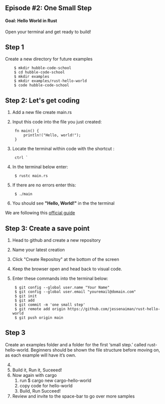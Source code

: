 ## Episode #2: One Small Step

#### Goal: Hello World in Rust

Open your terminal and get ready to build!



## Step 1

Create a new directory for future examples

        $ mkdir hubble-code-school
        $ cd hubble-code-school
        $ mkdir examples
        $ mkdir examples/rust-hello-world
        $ code hubble-code-school



## Step 2: Let's get coding

1. Add a new file create main.rs 
2. Input this code into the file you just created:

        fn main() {
            println!("Hello, world!");
        }
3. Locate the terminal within code with the shortcut : 

        ctrl ` 

4. In the terminal below enter:

        $ rustc main.rs

5. If there are no errors enter this:

        $ ./main

6. You should see **"Hello, World!"** in the the terminal

We are following this [official guide](https://doc.rust-lang.org/book/ch01-02-hello-world.html)



## Step 3: Create a save point

1. Head to github and create a new repository
2. Name your latest creation 
3. Click "Create Repositoy" at the bottom of the screen
4. Keep the browser open and head back to visual code.
5. Enter these commands into the terminal below:

        $ git config --global user.name "Your Name"
        $ git config --global user.email "youremail@domain.com"
        $ git init
        $ git add
        $ git commit -m 'one small step'
        $ git remote add origin https://github.com/jessenaiman/rust-hello-world
        $ git push origin main



## Step 3 

Create an examples folder and a folder for the first ‘small step.’ called rust-hello-world. Beginners should be shown the file structure before moving on, as each example will have it’s own.


4. 
5. Build it, Run it, Suceeed!
6. Now again with cargo
    1. run  $ cargo new cargo-hello-world
    2. copy code for hello-world
    3. Build, Run Succeed!
7. Review and invite to the space-bar to go over more samples